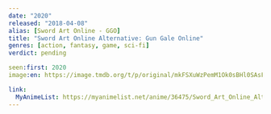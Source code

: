 ```yaml
---
date: "2020"
released: "2018-04-08"
alias: [Sword Art Online - GGO]
title: "Sword Art Online Alternative: Gun Gale Online"
genres: [action, fantasy, game, sci-fi]
verdict: pending

seen:first: 2020
image:en: https://image.tmdb.org/t/p/original/mkFSXuWzPemM1Ok0sBHl0SAsFbX.jpg

link:
  MyAnimeList: https://myanimelist.net/anime/36475/Sword_Art_Online_Alternative__Gun_Gale_Online
---
```

